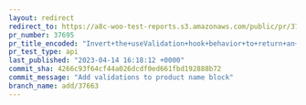 ```yaml
---
layout: redirect
redirect_to: https://a8c-woo-test-reports.s3.amazonaws.com/public/pr/37695/api/index.html
pr_number: 37695
pr_title_encoded: "Invert+the+useValidation+hook+behavior+to+return+an+error+instead+of+a+boolean+value"
pr_test_type: api
last_published: "2023-04-14 16:18:12 +0000"
commit_sha: 4266c93f64cf44a026dcdf0ed661fbd192888b72
commit_message: "Add validations to product name block"
branch_name: add/37663
---
```

